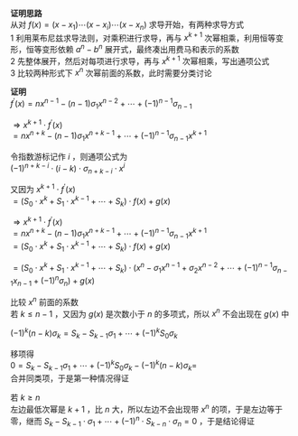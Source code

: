 **证明思路**    
从对 $f(x)=(x-x_1)\cdots(x-x_i)\cdots(x-x_n)$ 求导开始，有两种求导方式    
1 利用莱布尼兹求导法则，对乘积进行求导，再与 $x^{k+1}$ 次幂相乘，利用恒等变形，恒等变形依赖 $a^n-b^n$ 展开式，最终凑出用费马和表示的系数    
2 先整体展开，然后对每项进行求导，再与 $x^{k+1}$ 次幂相乘，写出通项公式    
3 比较两种形式下 $x^n$ 次幂前面的系数，此时需要分类讨论    
    
**证明**    
 $f^\prime(x)=nx^{n-1}-(n-1)\sigma_1x^{n-2}+    
\cdots+(-1)^{n-1}\sigma_{n-1}$     
    
 $\Rightarrow x^{k+1}\cdot f^\prime(x)$     
 $=nx^{n+k}-(n-1)\sigma_1x^{n+k-1}+    
\cdots+(-1)^{n-1}\sigma_{n-1}x^{k+1}$     
    
令指数游标记作 $i$ ，则通项公式为    
 $(-1)^{n+k-i}\cdot(i-k)\cdot\sigma_{n+k-i}    
\cdot x^i$     
    
又因为  $x^{k+1}\cdot f^\prime(x)$     
 $=(S_0\cdot x^k+S_1\cdot x^{k-1}+\cdots+S_k)\cdot f(x)+g(x)$     
    
 $\Rightarrow x^{k+1}\cdot f^\prime(x)$     
 $=nx^{n+k}-(n-1)\sigma_1x^{n+k-1}+    
\cdots+(-1)^{n-1}\sigma_{n-1}x^{k+1}$     
 $=(S_0\cdot x^k+S_1\cdot x^{k-1}+\cdots+S_k)\cdot f(x)+g(x)$     
    
    
 $=(S_0\cdot x^k+S_1\cdot x^{k-1}+\cdots+S_k)\cdot(x^n-\sigma_1x^{n-1}+\sigma_2x^{n-2}+\cdots+(-1)^{n-1}\sigma_{n-1}x_{n-1}+(-1)^n\sigma_n)+g(x)$     
    
比较 $x^n$ 前面的系数    
若 $k\leq n-1$ ，又因为 $g(x)$ 是次数小于 $n$ 的多项式，所以 $x^n$ 不会出现在 $g(x)$ 中    
    
 $(-1)^k(n-k)\sigma_k=S_k-S_{k-1}\sigma_1+\cdots+(-1)^kS_0\sigma_k$     
    
移项得    
 $0=S_k-S_{k-1}\sigma_1+\cdots+(-1)^kS_0\sigma_k-(-1)^k(n-k)\sigma_k=$     
合并同类项，于是第一种情况得证    
    
    
若 $k\geq n$     
左边最低次幂是 $k+1$ ，比 $n$ 大，所以左边不会出现带 $x^n$ 的项，于是左边等于零，继而 $S_k-S_{k-1}\cdot\sigma_1+\cdots+(-1)^n\cdot S_{k-n}\cdot\sigma_n=0$ ，于是结论得证    
